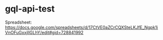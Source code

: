 # gql-api-test

Spreadsheet:
https://docs.google.com/spreadsheets/d/17CtVE0aZCrCQXSteLKJfE_Ngpk1iVnOFuGxxjllGLhY/edit#gid=728841992
